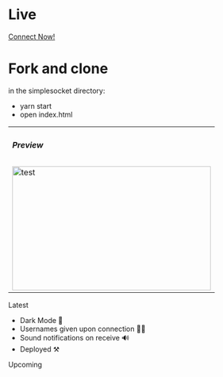 # Live
 <a href="https://simplesocket-us.herokuapp.com/">Connect Now!</a> 

# Fork and clone
in the simplesocket directory:
<ul>
  <li>yarn start</li>
  <li>open index.html</li>
 </ul>
 
  <table >
    <tbody>
      <tr>
          <th align="left" height="8"><h5>Preview</h5></th>
      </tr>
      <tr>
        <td align="left">
          <img src="https://user-images.githubusercontent.com/59180399/90548172-91f0b900-e15a-11ea-8cb0-263480463399.png" title="test" alt="test" width="400px" height="250px">
        </td>
      </tr>
    </tbody>
  </table>

  Latest
  <ul>
    <li>Dark Mode 🌚</li>
    <li>Usernames given upon connection 🙋‍♀️</li>
    <li>Sound notifications on receive 🔊</li>
  <li>Deployed ⚒</li>
  </ul>
  Upcoming

